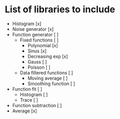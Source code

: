 # List of libraries to include

- Histogram                 [x]
- Noise generator           [x]
- Function generator        [ ]
  - Fixed functions         [ ]
    - Polynomial            [x]
    - Sinus                 [x]
    - Decreasing exp        [x]
    - Gauss                 [ ]
    - Poisson               [ ]
  - Data filtered functions [ ]
    - Moving average        [ ]
    - Smoothing function    [ ]
- Function fit              [ ]
  - Histogram               [ ]
  - Trace                   [ ]
- Function subtraction      [ ]
- Average                   [x] 
 

